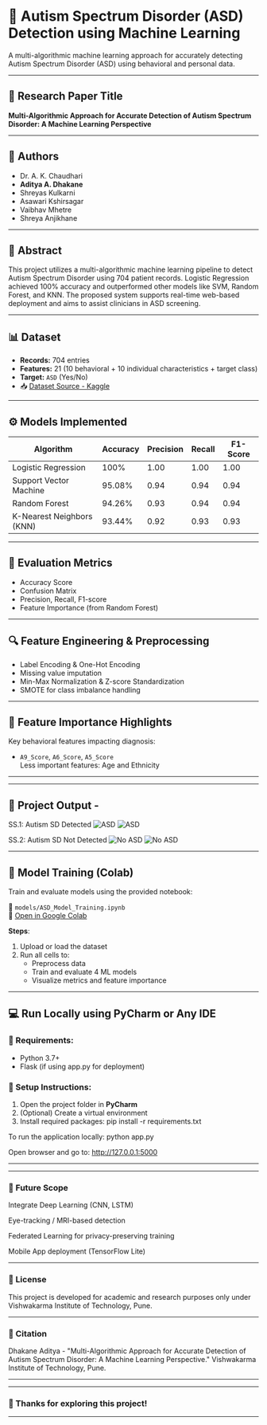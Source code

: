 # 🧠 Autism Spectrum Disorder (ASD) Detection using Machine Learning

A multi-algorithmic machine learning approach for accurately detecting Autism Spectrum Disorder (ASD) using behavioral and personal data.

---

## 📄 Research Paper Title

**Multi-Algorithmic Approach for Accurate Detection of Autism Spectrum Disorder: A Machine Learning Perspective**

---

## 👥 Authors

- Dr. A. K. Chaudhari  
- **Aditya A. Dhakane**
- Shreyas Kulkarni  
- Asawari Kshirsagar  
- Vaibhav Mhetre  
- Shreya Anjikhane  


---

## 📝 Abstract

This project utilizes a multi-algorithmic machine learning pipeline to detect Autism Spectrum Disorder using 704 patient records. Logistic Regression achieved 100% accuracy and outperformed other models like SVM, Random Forest, and KNN. The proposed system supports real-time web-based deployment and aims to assist clinicians in ASD screening.

---

## 📊 Dataset

- **Records:** 704 entries  
- **Features:** 21 (10 behavioral + 10 individual characteristics + target class)  
- **Target:** `ASD` (Yes/No)  
- 📥 [Dataset Source - Kaggle](https://www.kaggle.com/datasets/fabdelja/autism-screening-for-toddlers)

---

## ⚙️ Models Implemented

| Algorithm                  | Accuracy | Precision | Recall | F1-Score |
|---------------------------|----------|-----------|--------|----------|
| Logistic Regression        | 100%     | 1.00      | 1.00   | 1.00     |
| Support Vector Machine     | 95.08%   | 0.94      | 0.94   | 0.94     |
| Random Forest              | 94.26%   | 0.93      | 0.94   | 0.94     |
| K-Nearest Neighbors (KNN)  | 93.44%   | 0.92      | 0.93   | 0.93     |

---

## 🧪 Evaluation Metrics

- Accuracy Score  
- Confusion Matrix  
- Precision, Recall, F1-score  
- Feature Importance (from Random Forest)

---

## 🔍 Feature Engineering & Preprocessing

- Label Encoding & One-Hot Encoding  
- Missing value imputation  
- Min-Max Normalization & Z-score Standardization  
- SMOTE for class imbalance handling  

---

## 🧠 Feature Importance Highlights

Key behavioral features impacting diagnosis:
- `A9_Score`, `A6_Score`, `A5_Score`  
Less important features: Age and Ethnicity

---
---
## 📁 Project Output -

SS.1: Autism SD Detected
    ![ASD](<Screenshot (116).png>) 
    ![ASD](<Screenshot (117).png>)

SS.2: Autism SD Not Detected
    ![No ASD](<Screenshot (118).png>)
    ![No ASD](<Screenshot (121).png>)

---

## 🧪 Model Training (Colab)

Train and evaluate models using the provided notebook:

📁 `models/ASD_Model_Training.ipynb`  
🔗 [Open in Google Colab](https://colab.research.google.com/)

**Steps**:
1. Upload or load the dataset  
2. Run all cells to:
   - Preprocess data  
   - Train and evaluate 4 ML models  
   - Visualize metrics and feature importance  

---

## 💻 Run Locally using PyCharm or Any IDE

### 📌 Requirements:
- Python 3.7+
- Flask (if using app.py for deployment)

### 🔧 Setup Instructions:
1. Open the project folder in **PyCharm**
2. (Optional) Create a virtual environment
3. Install required packages:
    pip install -r requirements.txt

To run the application locally:
python app.py

Open browser and go to:
http://127.0.0.1:5000

---
---

### 🧠 Future Scope
Integrate Deep Learning (CNN, LSTM)

Eye-tracking / MRI-based detection

Federated Learning for privacy-preserving training

Mobile App deployment (TensorFlow Lite)


---

### 📄 License
This project is developed for academic and research purposes only under Vishwakarma Institute of Technology, Pune.


---
### 📌 Citation
Dhakane Aditya - "Multi-Algorithmic Approach for Accurate Detection of Autism Spectrum Disorder: A Machine Learning Perspective." Vishwakarma Institute of Technology, Pune.

---
---
### 🙏 Thanks for exploring this project!
---
